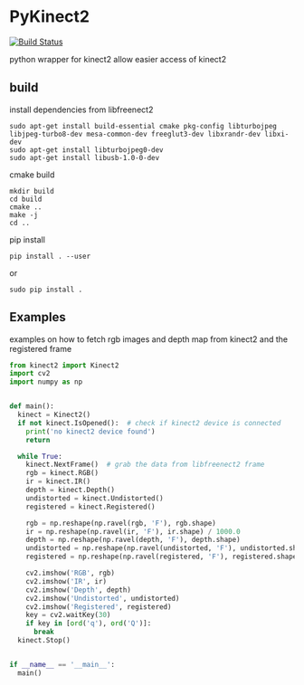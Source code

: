 PyKinect2
=========

[![Build Status](https://travis-ci.org/kiddos/pykinect2.svg?branch=master)](https://travis-ci.org/kiddos/pykinect2)

python wrapper for kinect2 allow easier access of kinect2

## build

install dependencies from libfreenect2

```shell
sudo apt-get install build-essential cmake pkg-config libturbojpeg libjpeg-turbo8-dev mesa-common-dev freeglut3-dev libxrandr-dev libxi-dev
sudo apt-get install libturbojpeg0-dev
sudo apt-get install libusb-1.0-0-dev
```

cmake build

```shell
mkdir build
cd build
cmake ..
make -j
cd ..
```

pip install


```shell
pip install . --user
```

or

```shell
sudo pip install .
```


## Examples

examples on how to fetch rgb images and depth map from kinect2 and the
registered frame

```python
from kinect2 import Kinect2
import cv2
import numpy as np


def main():
  kinect = Kinect2()
  if not kinect.IsOpened():  # check if kinect2 device is connected
    print('no kinect2 device found')
    return

  while True:
    kinect.NextFrame()  # grab the data from libfreenect2 frame
    rgb = kinect.RGB()
    ir = kinect.IR()
    depth = kinect.Depth()
    undistorted = kinect.Undistorted()
    registered = kinect.Registered()

    rgb = np.reshape(np.ravel(rgb, 'F'), rgb.shape)
    ir = np.reshape(np.ravel(ir, 'F'), ir.shape) / 1000.0
    depth = np.reshape(np.ravel(depth, 'F'), depth.shape)
    undistorted = np.reshape(np.ravel(undistorted, 'F'), undistorted.shape)
    registered = np.reshape(np.ravel(registered, 'F'), registered.shape)

    cv2.imshow('RGB', rgb)
    cv2.imshow('IR', ir)
    cv2.imshow('Depth', depth)
    cv2.imshow('Undistorted', undistorted)
    cv2.imshow('Registered', registered)
    key = cv2.waitKey(30)
    if key in [ord('q'), ord('Q')]:
      break
  kinect.Stop()


if __name__ == '__main__':
  main()
```
